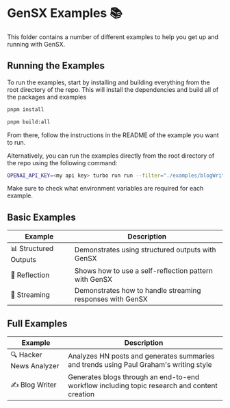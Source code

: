# GenSX Examples 📚

This folder contains a number of different examples to help you get up and running with GenSX.

## Running the Examples

To run the examples, start by installing and building everything from the root directory of the repo. This will install the dependencies and build all of the packages and examples

```bash
pnpm install

pnpm build:all
```

From there, follow the instructions in the README of the example you want to run.

Alternatively, you can run the examples directly from the root directory of the repo using the following command:

```bash
OPENAI_API_KEY=<my api key> turbo run run --filter="./examples/blogWriter"
```

Make sure to check what environment variables are required for each example.

## Basic Examples

| Example               | Description                                               |
| --------------------- | --------------------------------------------------------- |
| 📊 Structured Outputs | Demonstrates using structured outputs with GenSX          |
| 🔄 Reflection         | Shows how to use a self-reflection pattern with GenSX     |
| 🌊 Streaming          | Demonstrates how to handle streaming responses with GenSX |

## Full Examples

| Example                 | Description                                                                                  |
| ----------------------- | -------------------------------------------------------------------------------------------- |
| 🔍 Hacker News Analyzer | Analyzes HN posts and generates summaries and trends using Paul Graham's writing style       |
| ✍️ Blog Writer          | Generates blogs through an end-to-end workflow including topic research and content creation |
